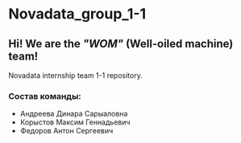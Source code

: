 # Novadata_group_1-1
##  Hi! We are the _"WOM"_ (Well-oiled machine) team!

Novadata internship team 1-1 repository.
### Состав команды: 
- Андреева Динара Сарыаловна
- Корыстов Максим Геннадьевич
- Федоров Антон Сергеевич


